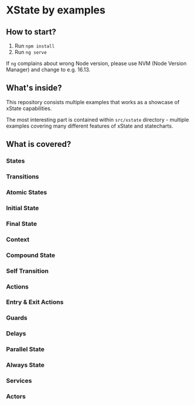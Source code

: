 # XState by examples

## How to start?
1. Run `npm install`
2. Run `ng serve`

If `ng` complains about wrong Node version, please use NVM (Node Version Manager) and change to e.g. 16.13.

## What's inside?
This repository consists multiple examples that works as a showcase of xState capabilities.

The most interesting part is contained within `src/xstate` directory - multiple examples covering many different features of xState and statecharts.

## What is covered?
### States
### Transitions
### Atomic States
### Initial State
### Final State
### Context
### Compound State
### Self Transition
### Actions
### Entry & Exit Actions
### Guards
### Delays
### Parallel State
### Always State
### Services
### Actors